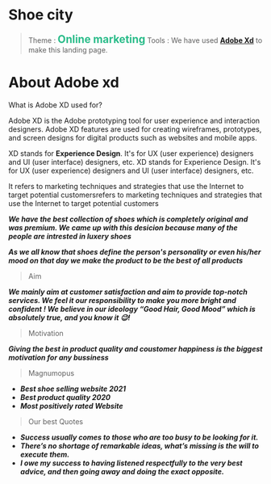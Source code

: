 # Shoe city

> Theme :
> <b><span style="color: #2bbc8a; font-size: 1.3rem;">**Online marketing**</span></b>
> Tools :
> We have used **[Adobe Xd](https://www.adobe.com/in/products/xd.html)** to make this landing page.

# About Adobe xd

What is Adobe XD used for?

Adobe XD is the Adobe prototyping tool for user experience and interaction designers. Adobe XD features are used for creating wireframes, prototypes, and screen designs for digital products such as websites and mobile apps.

XD stands for **Experience Design**. It's for UX (user experience) designers and UI (user interface) designers, etc. XD stands for Experience Design. It's for UX (user experience) designers and UI (user interface) designers, etc.

It refers to marketing techniques and strategies that use the Internet to target potential customersrefers to marketing techniques and strategies that use the Internet to target potential customers

**_We have the best collection of shoes which is completely original and was premium.
We came up with this desicion because many of the people are intrested in luxery shoes_**

**_As we all know that shoes define the person's  personality or even his/her mood on that day we make the product to be the best of all products_**
>Aim

*__We mainly aim at customer satisfaction and aim to provide top-notch services. We feel it our responsibility to make you more bright and confident ! We believe in our ideology “Good Hair, Good Mood” which is absolutely true, and you know it 😉!__*

>Motivation

*__Giving the best in product quality and coustomer happiness is the biggest motivation for any bussiness__*

>Magnumopus

* *__Best shoe selling website 2021__*
* *__Best product quality 2020__*
* *__Most positively rated Website__*

> Our best Quotes
 
 * *__Success usually comes to those who are too busy to be looking for it.__*
 * *__There’s no shortage of remarkable ideas, what’s missing is the will to execute them.__*
 * *__I owe my success to having listened respectfully to the very best advice, and then going away and doing the exact opposite.__*


 

